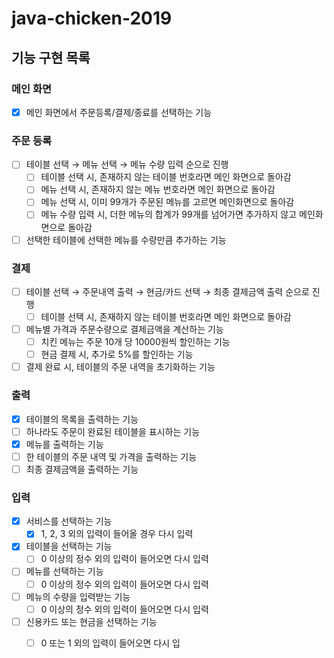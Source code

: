 # java-chicken-2019

## 기능 구현 목록
### 메인 화면
- [x] 메인 화면에서 주문등록/결제/종료를 선택하는 기능
### 주문 등록
- [ ] 테이블 선택 &rarr; 메뉴 선택 &rarr; 메뉴 수량 입력 순으로 진행
    - [ ] 테이블 선택 시, 존재하지 않는 테이블 번호라면 메인 화면으로 돌아감
    - [ ] 메뉴 선택 시, 존재하지 않는 메뉴 번호라면 메인 화면으로 돌아감
    - [ ] 메뉴 선택 시, 이미 99개가 주문된 메뉴를 고르면 메인화면으로 돌아감
    - [ ] 메뉴 수량 입력 시, 더한 메뉴의 합계가 99개를 넘어가면 추가하지 않고 메인화면으로 돌아감
- [ ] 선택한 테이블에 선택한 메뉴를 수량만큼 추가하는 기능
### 결제
- [ ] 테이블 선택 &rarr; 주문내역 출력 &rarr; 현금/카드 선택 &rarr; 최종 결제금액 출력 순으로 진행
    - [ ] 테이블 선택 시, 존재하지 않는 테이블 번호라면 메인 화면으로 돌아감
- [ ] 메뉴별 가격과 주문수량으로 결제금액을 계산하는 기능
    - [ ] 치킨 메뉴는 주문 10개 당 10000원씩 할인하는 기능
    - [ ] 현금 결제 시, 추가로 5%를 할인하는 기능
- [ ] 결제 완료 시, 테이블의 주문 내역을 초기화하는 기능
### 출력
- [x] 테이블의 목록을 출력하는 기능
- [ ] 하나라도 주문이 완료된 테이블을 표시하는 기능
- [x] 메뉴를 출력하는 기능
- [ ] 한 테이블의 주문 내역 및 가격을 출력하는 기능
- [ ] 최종 결제금액을 출력하는 기능
### 입력
- [x] 서비스를 선택하는 기능
    - [x] 1, 2, 3 외의 입력이 들어올 경우 다시 입력
- [x] 테이블을 선택하는 기능
    - [ ] 0 이상의 정수 외의 입력이 들어오면 다시 입력
- [ ] 메뉴를 선택하는 기능
    - [ ] 0 이상의 정수 외의 입력이 들어오면 다시 입력
- [ ] 메뉴의 수량을 입력받는 기능
    - [ ] 0 이상의 정수 외의 입력이 들어오면 다시 입력
- [ ] 신용카드 또는 현금을 선택하는 기능
    - [ ] 0 또는 1 외의 입력이 들어오면 다시 입

